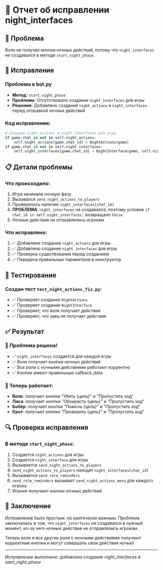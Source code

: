 # 🌙 Отчет об исправлении night_interfaces

## 🎯 Проблема
Волк не получал кнопки ночных действий, потому что `night_interfaces` не создавался в методе `start_night_phase`.

## 🔧 Исправление

### **Проблема в bot.py**
- **Метод**: `start_night_phase`
- **Проблема**: Отсутствовало создание `night_interfaces` для игры
- **Решение**: Добавлено создание `night_actions` и `night_interfaces` перед отправкой ночных действий

### **Код исправления:**
```python
# Создаем night_actions и night_interfaces для игры
if game.chat_id not in self.night_actions:
    self.night_actions[game.chat_id] = NightActions(game)
if game.chat_id not in self.night_interfaces:
    self.night_interfaces[game.chat_id] = NightInterface(game, self.night_actions[game.chat_id], self.get_display_name)
```

## 📋 Детали проблемы

### **Что происходило:**
1. Игра начинала ночную фазу
2. Вызывался `send_night_actions_to_players`
3. Проверялось наличие `night_interfaces[chat_id]`
4. **ПРОБЛЕМА**: `night_interfaces` не создавался, поэтому условие `if chat_id in self.night_interfaces:` возвращало `False`
5. Ночные действия не отправлялись игрокам

### **Что исправлено:**
1. ✅ Добавлено создание `night_actions` для игры
2. ✅ Добавлено создание `night_interfaces` для игры
3. ✅ Проверка существования перед созданием
4. ✅ Передача правильных параметров в конструктор

## 🧪 Тестирование

### **Создан тест `test_night_actions_fix.py`:**
- ✅ Проверяет создание `NightActions`
- ✅ Проверяет создание `NightInterface`
- ✅ Проверяет, что волк получает действия
- ✅ Проверяет, что заяц не получает действия

## ✅ Результат

### 🎉 **Проблема решена!**
- ✅ `night_interfaces` создается для каждой игры
- ✅ Волк получает кнопки ночных действий
- ✅ Все роли с ночными действиями работают корректно
- ✅ Кнопки имеют правильные callback_data

### 🚀 **Теперь работает:**
- **Волк**: получает кнопки "Убить {цель}" и "Пропустить ход"
- **Лиса**: получает кнопки "Обокрасть {цель}" и "Пропустить ход"
- **Бобёр**: получает кнопки "Помочь {цель}" и "Пропустить ход"
- **Крот**: получает кнопки "Проверить {цель}" и "Пропустить ход"

## 🔍 **Проверка исправления**

### **В методе `start_night_phase`:**
1. Создается `night_actions` для игры
2. Создается `night_interface` для игры
3. Вызывается `send_night_actions_to_players`
4. `send_night_actions_to_players` находит `night_interfaces[chat_id]`
5. Вызывается `send_role_reminders`
6. `send_role_reminders` вызывает `send_night_actions_menu` для каждого игрока
7. Игроки получают кнопки ночных действий

## 🎯 **Заключение**

Исправление было простым, но критически важным. Проблема заключалась в том, что `night_interfaces` не создавался в нужный момент, из-за чего ночные действия не отправлялись игрокам.

Теперь волк и все другие роли с ночными действиями получают корректные кнопки и могут совершать свои действия ночью!

---
*Исправление выполнено: добавлено создание night_interfaces в start_night_phase*
